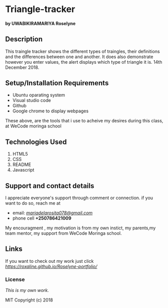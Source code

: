 # Triangle-tracker
#### by **UWABIKIRAMARIYA Roselyne**
## Description
This traingle tracker shows the different types of traingles, their definitions and the differences between one and another. It does also demonstrate however you enter  values, the alert displays which type of triangle it is. 14th December 2018.
## Setup/Installation Requirements
* Ubuntu oparating system
* Visual studio code
* Github
* Google chrome to display webpages

These above, are the tools that i use to acheive my desires during this class, at WeCode moringa school
## Technologies Used
1. HTML5
2. CSS
3. README
4. Javascript
## Support and contact details
I appreciate everyone's support through comment or connection.
if you want to do so, reach me at 
* email: *mariadelarosita078@gmail.com*
* phone cell **+250786421009**

My encouragment , my motivation is from my own instict, my parents,my team mentor, my support from WeCode Moringa school.
## Links
If you want to check out my work just click *https://roxaline.github.io/Roselyne-portfolio/*
### License
*This is my own work.*

MIT Copyright (c) 2018 